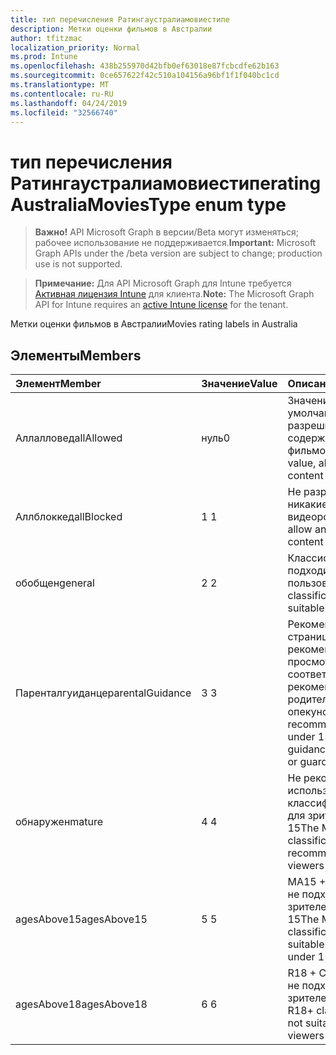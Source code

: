 ```yaml
---
title: тип перечисления Ратингаустралиамовиестипе
description: Метки оценки фильмов в Австралии
author: tfitzmac
localization_priority: Normal
ms.prod: Intune
ms.openlocfilehash: 438b255970d42bfb0ef63018e87fcbcdfe62b163
ms.sourcegitcommit: 0ce657622f42c510a104156a96bf1f1f040bc1cd
ms.translationtype: MT
ms.contentlocale: ru-RU
ms.lasthandoff: 04/24/2019
ms.locfileid: "32566740"
---
```

# <a name="ratingaustraliamoviestype-enum-type"></a><span data-ttu-id="2e7c1-103">тип перечисления Ратингаустралиамовиестипе</span><span class="sxs-lookup"><span data-stu-id="2e7c1-103">ratingAustraliaMoviesType enum type</span></span>

> <span data-ttu-id="2e7c1-104">**Важно!** API Microsoft Graph в версии/Beta могут изменяться; рабочее использование не поддерживается.</span><span class="sxs-lookup"><span data-stu-id="2e7c1-104">**Important:** Microsoft Graph APIs under the /beta version are subject to change; production use is not supported.</span></span>

> <span data-ttu-id="2e7c1-105">**Примечание:** Для API Microsoft Graph для Intune требуется [Активная лицензия Intune](https://go.microsoft.com/fwlink/?linkid=839381) для клиента.</span><span class="sxs-lookup"><span data-stu-id="2e7c1-105">**Note:** The Microsoft Graph API for Intune requires an [active Intune license](https://go.microsoft.com/fwlink/?linkid=839381) for the tenant.</span></span>

<span data-ttu-id="2e7c1-106">Метки оценки фильмов в Австралии</span><span class="sxs-lookup"><span data-stu-id="2e7c1-106">Movies rating labels in Australia</span></span>

## <a name="members"></a><span data-ttu-id="2e7c1-107">Элементы</span><span class="sxs-lookup"><span data-stu-id="2e7c1-107">Members</span></span>
|<span data-ttu-id="2e7c1-108">Элемент</span><span class="sxs-lookup"><span data-stu-id="2e7c1-108">Member</span></span>|<span data-ttu-id="2e7c1-109">Значение</span><span class="sxs-lookup"><span data-stu-id="2e7c1-109">Value</span></span>|<span data-ttu-id="2e7c1-110">Описание</span><span class="sxs-lookup"><span data-stu-id="2e7c1-110">Description</span></span>|
|:---|:---|:---|
|<span data-ttu-id="2e7c1-111">Аллалловед</span><span class="sxs-lookup"><span data-stu-id="2e7c1-111">allAllowed</span></span>|<span data-ttu-id="2e7c1-112">нуль</span><span class="sxs-lookup"><span data-stu-id="2e7c1-112">0</span></span>|<span data-ttu-id="2e7c1-113">Значение по умолчанию, разрешить все содержимое фильмов</span><span class="sxs-lookup"><span data-stu-id="2e7c1-113">Default value, allow all movies content</span></span>|
|<span data-ttu-id="2e7c1-114">Аллблоккед</span><span class="sxs-lookup"><span data-stu-id="2e7c1-114">allBlocked</span></span>|<span data-ttu-id="2e7c1-115">1 </span><span class="sxs-lookup"><span data-stu-id="2e7c1-115">1</span></span>|<span data-ttu-id="2e7c1-116">Не разрешать никакие видеоролики</span><span class="sxs-lookup"><span data-stu-id="2e7c1-116">Do not allow any movies content</span></span>|
|<span data-ttu-id="2e7c1-117">обобщен</span><span class="sxs-lookup"><span data-stu-id="2e7c1-117">general</span></span>|<span data-ttu-id="2e7c1-118">2 </span><span class="sxs-lookup"><span data-stu-id="2e7c1-118">2</span></span>|<span data-ttu-id="2e7c1-119">Классификация "G" подходит для всех пользователей</span><span class="sxs-lookup"><span data-stu-id="2e7c1-119">The G classification is suitable for everyone</span></span>|
|<span data-ttu-id="2e7c1-120">Паренталгуиданце</span><span class="sxs-lookup"><span data-stu-id="2e7c1-120">parentalGuidance</span></span>|<span data-ttu-id="2e7c1-121">3 </span><span class="sxs-lookup"><span data-stu-id="2e7c1-121">3</span></span>|<span data-ttu-id="2e7c1-122">Рекомендации на странице PG рекомендуются для просмотра в соответствии с рекомендациями от родителей и опекунов.</span><span class="sxs-lookup"><span data-stu-id="2e7c1-122">The PG recommends viewers under 15 with guidance from parents or guardians</span></span>|
|<span data-ttu-id="2e7c1-123">обнаружен</span><span class="sxs-lookup"><span data-stu-id="2e7c1-123">mature</span></span>|<span data-ttu-id="2e7c1-124">4 </span><span class="sxs-lookup"><span data-stu-id="2e7c1-124">4</span></span>|<span data-ttu-id="2e7c1-125">Не рекомендуется использовать классификацию M для зрителей с 15</span><span class="sxs-lookup"><span data-stu-id="2e7c1-125">The M classification is not recommended for viewers under 15</span></span>|
|<span data-ttu-id="2e7c1-126">agesAbove15</span><span class="sxs-lookup"><span data-stu-id="2e7c1-126">agesAbove15</span></span>|<span data-ttu-id="2e7c1-127">5 </span><span class="sxs-lookup"><span data-stu-id="2e7c1-127">5</span></span>|<span data-ttu-id="2e7c1-128">MA15 + Classification не подходит для зрителей в течение 15</span><span class="sxs-lookup"><span data-stu-id="2e7c1-128">The MA15+ classification is not suitable for viewers under 15</span></span>|
|<span data-ttu-id="2e7c1-129">agesAbove18</span><span class="sxs-lookup"><span data-stu-id="2e7c1-129">agesAbove18</span></span>|<span data-ttu-id="2e7c1-130">6 </span><span class="sxs-lookup"><span data-stu-id="2e7c1-130">6</span></span>|<span data-ttu-id="2e7c1-131">R18 + Classification не подходит для зрителей в 18</span><span class="sxs-lookup"><span data-stu-id="2e7c1-131">The R18+ classification is not suitable for viewers under 18</span></span>|





